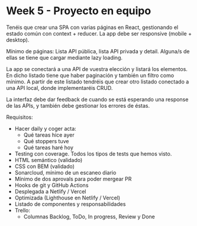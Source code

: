 # Week 5 - Proyecto en equipo

Tenéis que crear una SPA con varias páginas en React, gestionando el estado común con context + reducer. La app debe ser responsive (mobile + desktop).

Mínimo de páginas: Lista API pública, lista API privada y detail. Alguna/s de ellas se tiene que cargar mediante lazy loading.

La app se conectará a una API de vuestra elección y listará los elementos. En dicho listado tiene que haber paginación y también un filtro como mínimo. A partir de este listado tendréis que crear otro listado conectado a una API local, donde implementaréis CRUD.

La interfaz debe dar feedback de cuando se está esperando una response de las APIs, y también debe gestionar los errores de éstas.

Requisitos:

- Hacer daily y coger acta:
  - Qué tareas hice ayer
  - Qué stoppers tuve
  - Qué tareas haré hoy
- Testing con coverage. Todos los tipos de tests que hemos visto.
- HTML semántico (validado)
- CSS con BEM (validado)
- Sonarcloud, mínimo de un escaneo diario
- Mínimo de dos aprovals para poder mergear PR
- Hooks de git y GitHub Actions
- Desplegada a Netlify / Vercel
- Optimizada (Lighthouse en Netlify / Vercel)
- Listado de componentes y responsabilidades
- Trello:
  - Columnas Backlog, ToDo, In progress, Review y Done
